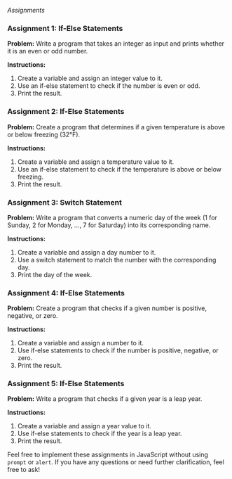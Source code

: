 *Assignments*

### Assignment 1: If-Else Statements
**Problem:**
Write a program that takes an integer as input and prints whether it is an even or odd number.

**Instructions:**
1. Create a variable and assign an integer value to it.
2. Use an if-else statement to check if the number is even or odd.
3. Print the result.

### Assignment 2: If-Else Statements
**Problem:**
Create a program that determines if a given temperature is above or below freezing (32°F).

**Instructions:**
1. Create a variable and assign a temperature value to it.
2. Use an if-else statement to check if the temperature is above or below freezing.
3. Print the result.

### Assignment 3: Switch Statement
**Problem:**
Write a program that converts a numeric day of the week (1 for Sunday, 2 for Monday, ..., 7 for Saturday) into its corresponding name.

**Instructions:**
1. Create a variable and assign a day number to it.
2. Use a switch statement to match the number with the corresponding day.
3. Print the day of the week.

### Assignment 4: If-Else Statements
**Problem:**
Create a program that checks if a given number is positive, negative, or zero.

**Instructions:**
1. Create a variable and assign a number to it.
2. Use if-else statements to check if the number is positive, negative, or zero.
3. Print the result.

### Assignment 5: If-Else Statements
**Problem:**
Write a program that checks if a given year is a leap year.

**Instructions:**
1. Create a variable and assign a year value to it.
2. Use if-else statements to check if the year is a leap year.
3. Print the result.

Feel free to implement these assignments in JavaScript without using `prompt` or `alert`. If you have any questions or need further clarification, feel free to ask!